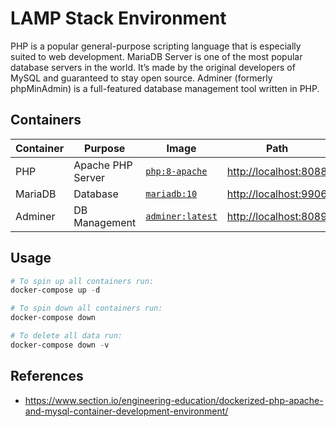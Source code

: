 # LAMP Stack Environment

PHP is a popular general-purpose scripting language that is especially suited to web development. MariaDB Server is one of the most popular database servers in the world. It’s made by the original developers of MySQL and guaranteed to stay open source. Adminer (formerly phpMinAdmin) is a full-featured database management tool written in PHP. 

## Containers

|Container|Purpose|Image|Path|
|-|-|-|-|
|PHP|Apache PHP Server|[`php:8-apache`](https://hub.docker.com/_/php/)|<http://localhost:8088>|
|MariaDB|Database|[`mariadb:10`](https://hub.docker.com/_/mariadb)|<http://localhost:9906>|
|Adminer|DB Management|[`adminer:latest`](https://hub.docker.com/_/adminer/)|<http://localhost:8089>|

## Usage

```powershell
# To spin up all containers run:
docker-compose up -d

# To spin down all containers run:
docker-compose down

# To delete all data run:
docker-compose down -v
```

## References

- <https://www.section.io/engineering-education/dockerized-php-apache-and-mysql-container-development-environment/>
